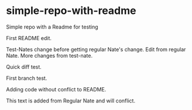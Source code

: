 # simple-repo-with-readme
Simple repo with a Readme for testing

First README edit.

Test-Nates change before getting regular Nate's change.
Edit from regular Nate.
More changes from test-nate.



Quick diff test.

First branch test.

Adding code without conflict to README.

This text is added from Regular Nate and will conflict.